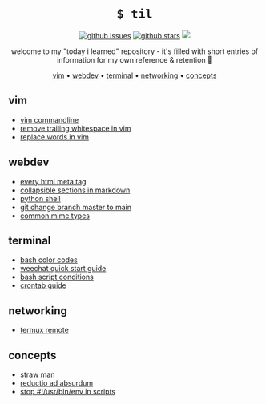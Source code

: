 <h1 align="center"><code>$ til</code></h1>

<p align="center">
<a href="https://github.com/tg-z/til/issues"><img alt="github issues" src="https://img.shields.io/github/issues/tg-z/til?color=ff69b4"></a>
<a href="https://github.com/tg-z/til/stargazers"><img alt="github stars" src="https://img.shields.io/github/stars/tg-z/til?color=ff69b4"></a>
<a href="https://github.com/tg-z/til/graphs/contributors" alt="contributors">
<img src="https://img.shields.io/github/contributors/tg-z/til?color=ff69b4"/></a>
</p>

<p align="center">
welcome to my "today i learned" repository - it's filled with short entries of information for my own reference & retention 📓
</p>

<p align="center">
  <a href="#vim">vim</a> •
  <a href="#webdev">webdev</a> •
  <a href="#terminal">terminal</a> •
  <a href="#networking">networking</a> •
  <a href="#concepts">concepts</a><br>
</p>

## vim
- [vim commandline](vim/vim-cli.md)
- [remove trailing whitespace in vim](vim/remove-trailing-whitespace.md)
- [replace words in vim](vim/replacing-words.md)

## webdev
- [every html meta tag](webdev/html-meta-tags.md)
- [collapsible sections in markdown](webdev/markdown-details-collapsible.md)
- [python shell](webdev/python-shell.md)
- [git change branch master to main](webdev/git-master-to-main.md)
- [common mime types](webdev/common-mime-types.md)

## terminal
- [bash color codes](terminal/bash_color_codes.md)
- [weechat quick start guide](terminal/weechat-quick-start.md)
- [bash script conditions](terminal/bash_script_conditions.md)
- [crontab guide](terminal/crontab-guide.md)

## networking
- [termux remote](networking/remote-termux.md)

## concepts
- [straw man](concepts/straw-man.md)
- [reductio ad absurdum](concepts/reductio-ad-absurdum.md)
- [stop #!/usr/bin/env in scripts](concepts/stop-usrbinenv.md)
